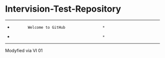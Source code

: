 # Intervision-Test-Repository
************************************************
*            Welcome to GitHub                 *
*                                              *
************************************************

Modyfied via VI 01
